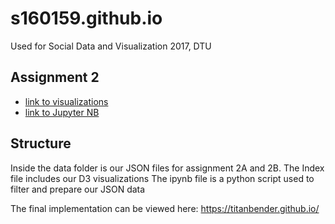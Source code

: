 # s160159.github.io
Used for Social Data and Visualization 2017, DTU


## Assignment 2

* [link to visualizations](https://s160159.github.io) 
* [link to Jupyter NB](http://nbviewer.jupyter.org/url/s160159.github.io/Assignment_2.ipynb)

## Structure

Inside the data folder is our JSON files for assignment 2A and 2B.
The Index file includes our D3 visualizations
The ipynb file is a python script used to filter and prepare our JSON data

The final implementation can be viewed here: https://titanbender.github.io/
